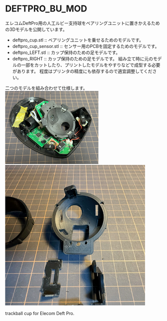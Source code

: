 # DEFTPRO_BU_MOD

エレコムDeftPro用の人工ルビー支持球をベアリングユニットに置きかえるための3Dモデルを公開しています。
* deftpro_cup.stl :: ベアリングユニットを乗せるためのモデルです。
* deftpro_cup_sensor.stl :: センサー用のPCBを固定するためのモデルです。
* deftpro_LEFT.stl :: カップ保持のための足モデルです。
* deftpro_RIGHT :: カップ保持のための足モデルです。
組み立て時に元のモデルの一部をカットしたり、プリントしたモデルをやすりなどで成型する必要があります。
程度はプリンタの精度にも依存するので適宜調整してください。

二つのモデルを組み合わせて仕様します。<br>
<img width="300" alt="part" src="expImgs/IMG_1344.jpg"><br>
<img width="450" alt="part" src="expImgs/assmbl.gif"><br>

trackball cup for Elecom Deft Pro.
